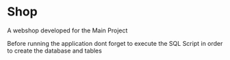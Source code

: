 Shop
====

A webshop developed for the Main Project


Before running the application dont forget to execute the SQL Script in order to create the database and tables
